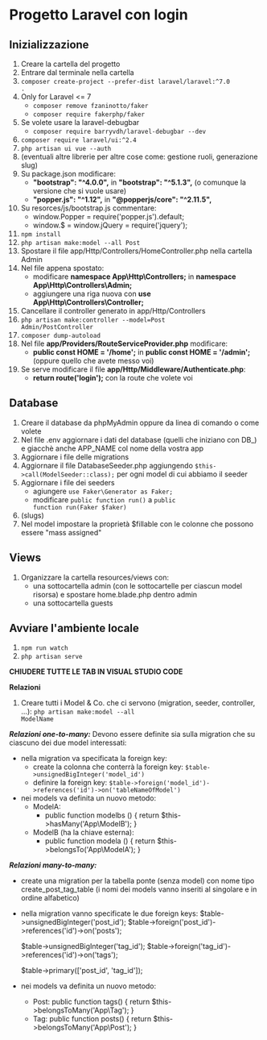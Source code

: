 # Progetto Laravel con login

## Inizializzazione
1. Creare la cartella del progetto
1. Entrare dal terminale nella cartella
1. <code>composer create-project --prefer-dist laravel/laravel:^7.0 .</code>
1. Only for Laravel <= 7
    - <code>composer remove fzaninotto/faker</code>
    - <code>composer require fakerphp/faker</code>
1. Se volete usare la laravel-debugbar
    - <code>composer require barryvdh/laravel-debugbar --dev</code>
1. <code>composer require laravel/ui:^2.4</code>
1. <code>php artisan ui vue --auth</code>
1. (eventuali altre librerie per altre cose come: gestione ruoli, generazione slug)
1. Su package.json modificare:
    - **"bootstrap": "^4.0.0",** in **"bootstrap": "^5.1.3",** (o comunque la versione che si vuole usare)
    - **"popper.js": "^1.12",** in **"@popperjs/core": "^2.11.5",**
1. Su resorces/js/bootstrap.js commentare:
    - window.Popper = require('popper.js').default;
    - window.$ = window.jQuery = require('jquery');
1. <code>npm install</code>
1. <code>php artisan make:model --all Post</code>
1. Spostare il file app/Http/Controllers/HomeController.php nella cartella Admin
1. Nel file appena spostato:
    - modificare **namespace App\Http\Controllers;** in **namespace App\Http\Controllers\Admin;**
    - aggiungere una riga nuova con **use App\Http\Controllers\Controller;**
1. Cancellare il controller generato in app/Http/Controllers
1. <code>php artisan make:controller --model=Post Admin/PostController</code>
1. <code>composer dump-autoload</code>
1. Nel file **app/Providers/RouteServiceProvider.php** modificare:
    - **public const HOME = '/home';** in **public const HOME = '/admin';** (oppure quello che avete messo voi)
1. Se serve modificare il file **app/Http/Middleware/Authenticate.php**:
    - **return route('login');** con la route che volete voi


## Database
1. Creare il database da phpMyAdmin oppure da linea di comando o come volete
1. Nel file .env aggiornare i dati del database (quelli che iniziano con DB_) e giacchè anche APP_NAME col nome della vostra app
1. Aggiornare i file delle migrations
1. Aggiornare il file DatabaseSeeder.php aggiungendo <code>$this->call(ModelSeeder::class);</code> per ogni model di cui abbiamo il seeder
1. Aggiornare i file dei seeders
    - agiungere <code>use Faker\Generator as Faker;</code>
    - modificare <code>public function run()</code> a <code>public function run(Faker $faker)</code>
1. (slugs)
1. Nel model impostare la proprietà $fillable con le colonne che possono essere "mass assigned"

## Views
1. Organizzare la cartella resources/views con:
    - una sottocartella admin (con le sottocartelle per ciascun model risorsa) e spostare home.blade.php dentro admin
    - una sottocartella guests

## Avviare l'ambiente locale
1. <code>npm run watch</code>
1. <code>php artisan serve</code>

**CHIUDERE TUTTE LE TAB IN VISUAL STUDIO CODE**

**Relazioni**
1. Creare tutti i Model & Co. che ci servono (migration, seeder, controller, ...): <code>php artisan make:model --all ModelName</code>

***Relazioni one-to-many:***
Devono essere definite sia sulla migration che su ciascuno dei due model interessati:
- nella migration va specificata la foreign key:
    - create la colonna che conterrà la foreign key: <code>$table->unsignedBigInteger('model_id')</code>
    - definire la foreign key: <code>$table->foreign('model_id')->references('id')->on('tableNameOfModel')</code>
- nei models va definita un nuovo metodo:
    - ModelA:
        - public function modelbs () {
            return $this->hasMany('App\ModelB');
        }
    - ModelB (ha la chiave esterna):
        - public function modela () {
            return $this->belongsTo('App\ModelA');
        }

***Relazioni many-to-many:***
- create una migration per la tabella ponte (senza model) con nome tipo create_post_tag_table (i nomi dei models vanno inseriti al singolare e in ordine alfabetico)
- nella migration vanno specificate le due foreign keys:
    $table->unsignedBigInteger('post_id');
    $table->foreign('post_id')->references('id')->on('posts');

    $table->unsignedBigInteger('tag_id');
    $table->foreign('tag_id')->references('id')->on('tags');

    $table->primary(['post_id', 'tag_id']);

- nei models va definita un nuovo metodo:
    - Post:
        public function tags() {
            return $this->belongsToMany('App\Tag');
        }
    - Tag:
        public function posts() {
            return $this->belongsToMany('App\Post');
        }
